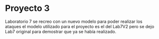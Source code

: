 # Proyecto 3

Laboratorio 7 se recreo con un nuevo modelo para poder realizar los ataques el modelo utilizado para el proyecto es el del Lab7V2 pero se dejo Lab7 original para demostrar que ya se había realizado.